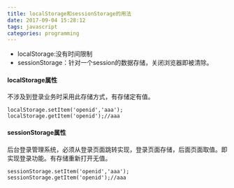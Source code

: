 ```yaml
---
title: localStorage和sessionStorage的用法
date: 2017-09-04 15:28:12
tags: javascript
categories: programming
---
```



* localStorage:没有时间限制
* sessionStorage：针对一个session的数据存储，关闭浏览器即被清除。


#### localStorage属性 ####

不涉及到登录业务时采用此存储方式，有存储定有值。

	localStorage.setItem('openid','aaa');
	localStorage.getItem('openid');//aaa

#### sessionStorage属性 ####

后台登录管理系统，必须从登录页面跳转实现，登录页面存储，后面页面取值。即实现登录功能。有存储重新打开无值。

	sessionStorage.setItem('openid','aaa');
	sessionStorage.getItem('openid');//aaa

